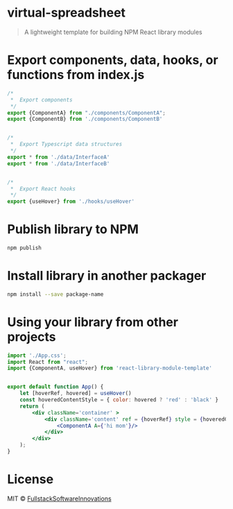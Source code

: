 # virtual-spreadsheet

> A lightweight template for building NPM React library modules


# Export components, data, hooks, or functions from index.js
```jsx
/*
 *  Export components
 */
export {ComponentA} from "./components/ComponentA";
export {ComponentB} from './components/ComponentB'


/*
 *  Export Typescript data structures
 */
export * from './data/InterfaceA'
export * from './data/InterfaceB'


/*
 *  Export React hooks
 */
export {useHover} from './hooks/useHover'
```



# Publish library to NPM
```bash
npm publish
```



# Install library in another packager

```bash
npm install --save package-name
```



# Using your library from other projects


```jsx
import './App.css';
import React from "react";
import {ComponentA, useHover} from 'react-library-module-template'


export default function App() {
    let [hoverRef, hovered] = useHover()
    const hoveredContentStyle = { color: hovered ? 'red' : 'black' }
    return (
        <div className='container' >
            <div className='content' ref = {hoverRef} style = {hoveredContentStyle}>
                <ComponentA A={'hi mom'}/>
            </div>
        </div>
    );
}

```



# License

MIT © [FullstackSoftwareInnovations](https://github.com/FullstackSoftwareInnovations)
